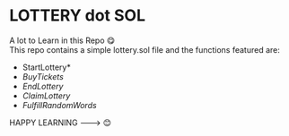 # LOTTERY dot SOL
A lot to Learn in this Repo 😋  <br />
This repo contains a simple lottery.sol file and the functions featured are:
-   StartLottery*
-   *BuyTickets*
-   *EndLottery*
-   *ClaimLottery*
-   *FulfillRandomWords*

HAPPY LEARNING ---> 😊
